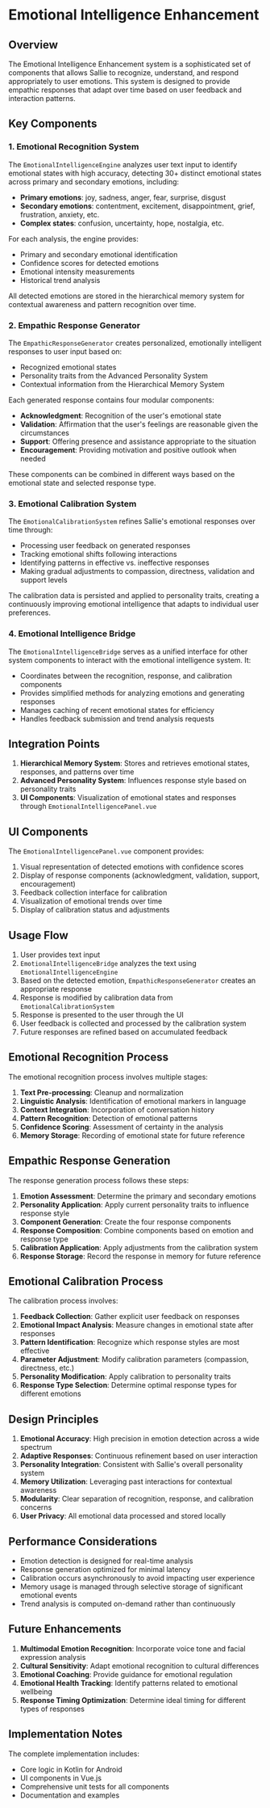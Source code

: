 # Emotional Intelligence Enhancement

## Overview

The Emotional Intelligence Enhancement system is a sophisticated set of components that allows Sallie to recognize, understand, and respond appropriately to user emotions. This system is designed to provide empathic responses that adapt over time based on user feedback and interaction patterns.

## Key Components

### 1. Emotional Recognition System

The `EmotionalIntelligenceEngine` analyzes user text input to identify emotional states with high accuracy, detecting 30+ distinct emotional states across primary and secondary emotions, including:

- **Primary emotions**: joy, sadness, anger, fear, surprise, disgust
- **Secondary emotions**: contentment, excitement, disappointment, grief, frustration, anxiety, etc.
- **Complex states**: confusion, uncertainty, hope, nostalgia, etc.

For each analysis, the engine provides:
- Primary and secondary emotional identification
- Confidence scores for detected emotions
- Emotional intensity measurements
- Historical trend analysis

All detected emotions are stored in the hierarchical memory system for contextual awareness and pattern recognition over time.

### 2. Empathic Response Generator

The `EmpathicResponseGenerator` creates personalized, emotionally intelligent responses to user input based on:

- Recognized emotional states
- Personality traits from the Advanced Personality System
- Contextual information from the Hierarchical Memory System

Each generated response contains four modular components:
- **Acknowledgment**: Recognition of the user's emotional state
- **Validation**: Affirmation that the user's feelings are reasonable given the circumstances
- **Support**: Offering presence and assistance appropriate to the situation
- **Encouragement**: Providing motivation and positive outlook when needed

These components can be combined in different ways based on the emotional state and selected response type.

### 3. Emotional Calibration System

The `EmotionalCalibrationSystem` refines Sallie's emotional responses over time through:

- Processing user feedback on generated responses
- Tracking emotional shifts following interactions
- Identifying patterns in effective vs. ineffective responses
- Making gradual adjustments to compassion, directness, validation and support levels

The calibration data is persisted and applied to personality traits, creating a continuously improving emotional intelligence that adapts to individual user preferences.

### 4. Emotional Intelligence Bridge

The `EmotionalIntelligenceBridge` serves as a unified interface for other system components to interact with the emotional intelligence system. It:

- Coordinates between the recognition, response, and calibration components
- Provides simplified methods for analyzing emotions and generating responses
- Manages caching of recent emotional states for efficiency
- Handles feedback submission and trend analysis requests

## Integration Points

1. **Hierarchical Memory System**: Stores and retrieves emotional states, responses, and patterns over time
2. **Advanced Personality System**: Influences response style based on personality traits
3. **UI Components**: Visualization of emotional states and responses through `EmotionalIntelligencePanel.vue`

## UI Components

The `EmotionalIntelligencePanel.vue` component provides:

1. Visual representation of detected emotions with confidence scores
2. Display of response components (acknowledgment, validation, support, encouragement)
3. Feedback collection interface for calibration
4. Visualization of emotional trends over time
5. Display of calibration status and adjustments

## Usage Flow

1. User provides text input
2. `EmotionalIntelligenceBridge` analyzes the text using `EmotionalIntelligenceEngine`
3. Based on the detected emotion, `EmpathicResponseGenerator` creates an appropriate response
4. Response is modified by calibration data from `EmotionalCalibrationSystem`
5. Response is presented to the user through the UI
6. User feedback is collected and processed by the calibration system
7. Future responses are refined based on accumulated feedback

## Emotional Recognition Process

The emotional recognition process involves multiple stages:

1. **Text Pre-processing**: Cleanup and normalization
2. **Linguistic Analysis**: Identification of emotional markers in language
3. **Context Integration**: Incorporation of conversation history
4. **Pattern Recognition**: Detection of emotional patterns
5. **Confidence Scoring**: Assessment of certainty in the analysis
6. **Memory Storage**: Recording of emotional state for future reference

## Empathic Response Generation

The response generation process follows these steps:

1. **Emotion Assessment**: Determine the primary and secondary emotions
2. **Personality Application**: Apply current personality traits to influence response style
3. **Component Generation**: Create the four response components
4. **Response Composition**: Combine components based on emotion and response type
5. **Calibration Application**: Apply adjustments from the calibration system
6. **Response Storage**: Record the response in memory for future reference

## Emotional Calibration Process

The calibration process involves:

1. **Feedback Collection**: Gather explicit user feedback on responses
2. **Emotional Impact Analysis**: Measure changes in emotional state after responses
3. **Pattern Identification**: Recognize which response styles are most effective
4. **Parameter Adjustment**: Modify calibration parameters (compassion, directness, etc.)
5. **Personality Modification**: Apply calibration to personality traits
6. **Response Type Selection**: Determine optimal response types for different emotions

## Design Principles

1. **Emotional Accuracy**: High precision in emotion detection across a wide spectrum
2. **Adaptive Responses**: Continuous refinement based on user interaction
3. **Personality Integration**: Consistent with Sallie's overall personality system
4. **Memory Utilization**: Leveraging past interactions for contextual awareness
5. **Modularity**: Clear separation of recognition, response, and calibration concerns
6. **User Privacy**: All emotional data processed and stored locally

## Performance Considerations

- Emotion detection is designed for real-time analysis
- Response generation optimized for minimal latency
- Calibration occurs asynchronously to avoid impacting user experience
- Memory usage is managed through selective storage of significant emotional events
- Trend analysis is computed on-demand rather than continuously

## Future Enhancements

1. **Multimodal Emotion Recognition**: Incorporate voice tone and facial expression analysis
2. **Cultural Sensitivity**: Adapt emotional recognition to cultural differences
3. **Emotional Coaching**: Provide guidance for emotional regulation
4. **Emotional Health Tracking**: Identify patterns related to emotional wellbeing
5. **Response Timing Optimization**: Determine ideal timing for different types of responses

## Implementation Notes

The complete implementation includes:
- Core logic in Kotlin for Android
- UI components in Vue.js
- Comprehensive unit tests for all components
- Documentation and examples
